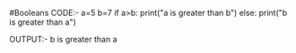 #Booleans
CODE:-
a=5
b=7
if a>b:
   print("a is greater than b")
else:
   print("b is greater than a")

OUTPUT:-
b is greater than a

   
